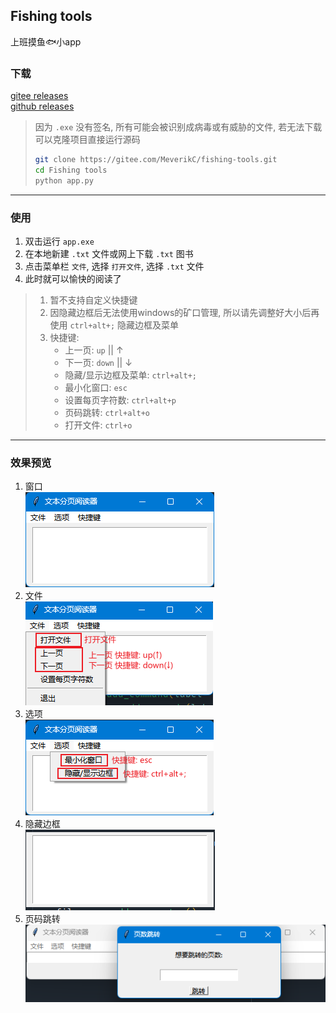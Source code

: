 ## Fishing tools
上班摸鱼🐟小app

### 下载
[gitee releases](https://gitee.com/MeverikC/fishing-tools/releases) <br>
[github releases](https://github.com/MeverikC/Fishing-tools/releases) <br>
> 因为 `.exe` 没有签名, 所有可能会被识别成病毒或有威胁的文件, 若无法下载可以克隆项目直接运行源码
> ```bash
> git clone https://gitee.com/MeverikC/fishing-tools.git
> cd Fishing tools
> python app.py
> ```

---

### 使用
1. 双击运行 `app.exe`
2. 在本地新建 `.txt` 文件或网上下载 `.txt` 图书
3. 点击菜单栏 `文件`, 选择 `打开文件`, 选择 `.txt` 文件
4. 此时就可以愉快的阅读了
> 1. 暂不支持自定义快捷键
> 2. 因隐藏边框后无法使用windows的矿口管理, 所以请先调整好大小后再使用 `ctrl+alt+;` 隐藏边框及菜单
> 3. 快捷键: 
>    * 上一页: `up` || ↑
>    * 下一页: `down` || ↓
>    * 隐藏/显示边框及菜单: `ctrl+alt+;`
>    * 最小化窗口: `esc`
>    * 设置每页字符数: `ctrl+alt+p`
>    * 页码跳转: `ctrl+alt+o`
>    * 打开文件: `ctrl+o`

---
### 效果预览
1. 窗口 <br>
![](./static/images/home.png)
2. 文件 <br>
![](./static/images/file.png)
3. 选项 <br>
![](./static/images/option.png)
4. 隐藏边框 <br>
![](./static/images/hide-border.png)
5. 页码跳转 <br>
![](./static/images/page_jump.png)
